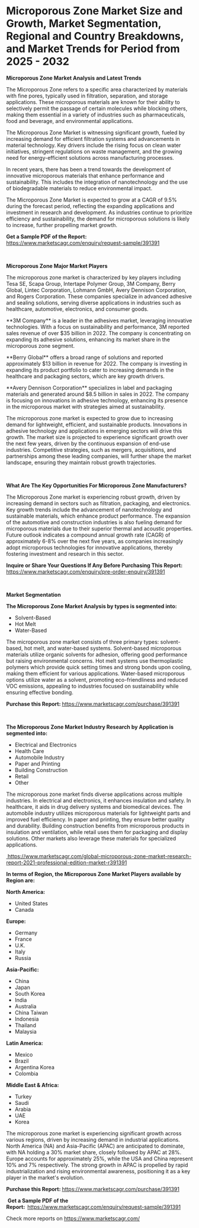 <p><h1>Microporous Zone Market Size and Growth, Market Segmentation, Regional and Country Breakdowns, and Market Trends for Period from 2025 -  2032</h1></p><p><strong>Microporous Zone Market Analysis and Latest Trends</strong></p>
<p><p>The Microporous Zone refers to a specific area characterized by materials with fine pores, typically used in filtration, separation, and storage applications. These microporous materials are known for their ability to selectively permit the passage of certain molecules while blocking others, making them essential in a variety of industries such as pharmaceuticals, food and beverage, and environmental applications.</p><p>The Microporous Zone Market is witnessing significant growth, fueled by increasing demand for efficient filtration systems and advancements in material technology. Key drivers include the rising focus on clean water initiatives, stringent regulations on waste management, and the growing need for energy-efficient solutions across manufacturing processes. </p><p>In recent years, there has been a trend towards the development of innovative microporous materials that enhance performance and sustainability. This includes the integration of nanotechnology and the use of biodegradable materials to reduce environmental impact. </p><p>The Microporous Zone Market is expected to grow at a CAGR of 9.5% during the forecast period, reflecting the expanding applications and investment in research and development. As industries continue to prioritize efficiency and sustainability, the demand for microporous solutions is likely to increase, further propelling market growth.</p></p>
<p><strong>Get a Sample PDF of the Report:&nbsp;</strong> <a href="https://www.marketscagr.com/enquiry/request-sample/391391?utm_campaign=2097&utm_medium=2&utm_source=Github&utm_content=ia&utm_term=29032025&utm_id=microporous-zone">https://www.marketscagr.com/enquiry/request-sample/391391</a></p>
<p>&nbsp;</p>
<p><strong>Microporous Zone Major Market Players</strong></p>
<p><p>The microporous zone market is characterized by key players including Tesa SE, Scapa Group, Intertape Polymer Group, 3M Company, Berry Global, Lintec Corporation, Lohmann GmbH, Avery Dennison Corporation, and Rogers Corporation. These companies specialize in advanced adhesive and sealing solutions, serving diverse applications in industries such as healthcare, automotive, electronics, and consumer goods.</p><p>**3M Company** is a leader in the adhesives market, leveraging innovative technologies. With a focus on sustainability and performance, 3M reported sales revenue of over $35 billion in 2022. The company is concentrating on expanding its adhesive solutions, enhancing its market share in the microporous zone segment.</p><p>**Berry Global** offers a broad range of solutions and reported approximately $13 billion in revenue for 2022. The company is investing in expanding its product portfolio to cater to increasing demands in the healthcare and packaging sectors, which are key growth drivers.</p><p>**Avery Dennison Corporation** specializes in label and packaging materials and generated around $8.5 billion in sales in 2022. The company is focusing on innovations in adhesive technology, enhancing its presence in the microporous market with strategies aimed at sustainability.</p><p>The microporous zone market is expected to grow due to increasing demand for lightweight, efficient, and sustainable products. Innovations in adhesive technology and applications in emerging sectors will drive this growth. The market size is projected to experience significant growth over the next few years, driven by the continuous expansion of end-use industries. Competitive strategies, such as mergers, acquisitions, and partnerships among these leading companies, will further shape the market landscape, ensuring they maintain robust growth trajectories.</p></p>
<p>&nbsp;</p>
<p><strong>What Are The Key Opportunities For Microporous Zone Manufacturers?</strong></p>
<p><p>The Microporous Zone market is experiencing robust growth, driven by increasing demand in sectors such as filtration, packaging, and electronics. Key growth trends include the advancement of nanotechnology and sustainable materials, which enhance product performance. The expansion of the automotive and construction industries is also fueling demand for microporous materials due to their superior thermal and acoustic properties. Future outlook indicates a compound annual growth rate (CAGR) of approximately 6-8% over the next five years, as companies increasingly adopt microporous technologies for innovative applications, thereby fostering investment and research in this sector.</p></p>
<p><strong>Inquire or Share Your Questions If Any Before Purchasing This Report:</strong> <a href="https://www.marketscagr.com/enquiry/pre-order-enquiry/391391?utm_campaign=2097&utm_medium=2&utm_source=Github&utm_content=ia&utm_term=29032025&utm_id=microporous-zone">https://www.marketscagr.com/enquiry/pre-order-enquiry/391391</a></p>
<p>&nbsp;</p>
<p><strong>Market Segmentation</strong></p>
<p><strong>The Microporous Zone Market Analysis by types is segmented into:</strong></p>
<p><ul><li>Solvent-Based</li><li>Hot Melt</li><li>Water-Based</li></ul></p>
<p><p>The microporous zone market consists of three primary types: solvent-based, hot melt, and water-based systems. Solvent-based microporous materials utilize organic solvents for adhesion, offering good performance but raising environmental concerns. Hot melt systems use thermoplastic polymers which provide quick setting times and strong bonds upon cooling, making them efficient for various applications. Water-based microporous options utilize water as a solvent, promoting eco-friendliness and reduced VOC emissions, appealing to industries focused on sustainability while ensuring effective bonding.</p></p>
<p><strong>Purchase this Report:&nbsp;</strong><a href="https://www.marketscagr.com/purchase/391391?utm_campaign=2097&utm_medium=2&utm_source=Github&utm_content=ia&utm_term=29032025&utm_id=microporous-zone">https://www.marketscagr.com/purchase/391391</a></p>
<p>&nbsp;</p>
<p><strong>The Microporous Zone Market Industry Research by Application is segmented into:</strong></p>
<p><ul><li>Electrical and Electronics</li><li>Health Care</li><li>Automobile Industry</li><li>Paper and Printing</li><li>Building Construction</li><li>Retail</li><li>Other</li></ul></p>
<p><p>The microporous zone market finds diverse applications across multiple industries. In electrical and electronics, it enhances insulation and safety. In healthcare, it aids in drug delivery systems and biomedical devices. The automobile industry utilizes microporous materials for lightweight parts and improved fuel efficiency. In paper and printing, they ensure better quality and durability. Building construction benefits from microporous products in insulation and ventilation, while retail uses them for packaging and display solutions. Other markets also leverage these materials for specialized applications.</p></p>
<p><a href="https://www.marketscagr.com/global-microporous-zone-market-research-report-2021-professional-edition-market-r391391?utm_campaign=2097&utm_medium=2&utm_source=Github&utm_content=ia&utm_term=29032025&utm_id=microporous-zone">&nbsp;https://www.marketscagr.com/global-microporous-zone-market-research-report-2021-professional-edition-market-r391391</a></p>
<p><strong>In terms of Region, the Microporous Zone Market Players available by Region are:</strong></p>
<p>
    <p> <strong> North America: </strong>
        <ul>
            <li>United States</li>
            <li>Canada</li>
        </ul>
        </p> 
    <p> <strong> Europe: </strong>
        <ul>
            <li>Germany</li>
            <li>France</li>
            <li>U.K.</li>
            <li>Italy</li>
            <li>Russia</li>
        </ul>
        </p> 
    <p> <strong> Asia-Pacific: </strong>
        <ul>
            <li>China</li>
            <li>Japan</li>
            <li>South Korea</li>
            <li>India</li>
            <li>Australia</li>
            <li>China Taiwan</li>
            <li>Indonesia</li>
            <li>Thailand</li>
            <li>Malaysia</li>
        </ul>
        </p> 
    <p> <strong> Latin America: </strong>
        <ul>
            <li>Mexico</li>
            <li>Brazil</li>
            <li>Argentina Korea</li>
            <li>Colombia</li>
        </ul>
        </p> 
    <p> <strong> Middle East & Africa: </strong>
        <ul>
            <li>Turkey</li>
            <li>Saudi</li>
            <li>Arabia</li>
            <li>UAE</li>
            <li>Korea</li>
        </ul>
    </p>
    </p>
<p><p>The microporous zone market is experiencing significant growth across various regions, driven by increasing demand in industrial applications. North America (NA) and Asia-Pacific (APAC) are anticipated to dominate, with NA holding a 30% market share, closely followed by APAC at 28%. Europe accounts for approximately 25%, while the USA and China represent 10% and 7% respectively. The strong growth in APAC is propelled by rapid industrialization and rising environmental awareness, positioning it as a key player in the market's evolution.</p></p>
<p><strong>Purchase this Report: </strong><a href="https://www.marketscagr.com/purchase/391391?utm_campaign=2097&utm_medium=2&utm_source=Github&utm_content=ia&utm_term=29032025&utm_id=microporous-zone">https://www.marketscagr.com/purchase/391391</a></p>
<p>&nbsp;<strong>Get a Sample PDF of the Report:&nbsp;&nbsp;</strong><a href="https://www.marketscagr.com/enquiry/request-sample/391391?utm_campaign=2097&utm_medium=2&utm_source=Github&utm_content=ia&utm_term=29032025&utm_id=microporous-zone">https://www.marketscagr.com/enquiry/request-sample/391391</a></p>
<p><strong></strong></p>
<p>Check more reports on <a href="https://www.marketscagr.com/?utm_campaign=2097&utm_medium=2&utm_source=Github&utm_content=ia&utm_term=29032025&utm_id=microporous-zone">https://www.marketscagr.com/</a></p>